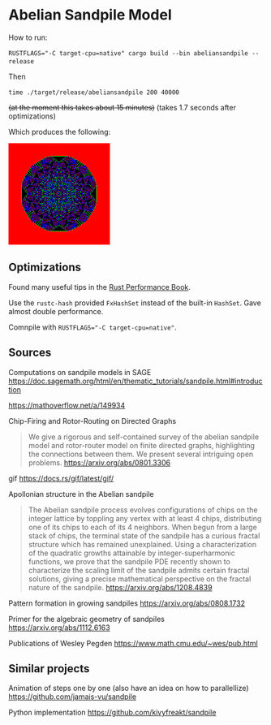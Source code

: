 # Abelian Sandpile Model

How to run:

```shell
RUSTFLAGS="-C target-cpu=native" cargo build --bin abeliansandpile --release
```

Then 
```shell
time ./target/release/abeliansandpile 200 40000 
```

~~(at the moment this takes about 15 minutes)~~ (takes 1.7 seconds after optimizations)

Which produces the following:

![200x200 40000 sand particles.](./test.png)

## Optimizations

Found many useful tips in the [Rust Performance Book](https://nnethercote.github.io/perf-book/title-page.html).

Use the `rustc-hash` provided `FxHashSet` instead of the built-in `HashSet`. Gave almost double performance.

Comnpile with `RUSTFLAGS="-C target-cpu=native"`.

## Sources 

Computations on sandpile models in SAGE
https://doc.sagemath.org/html/en/thematic_tutorials/sandpile.html#introduction

https://mathoverflow.net/a/149934

Chip-Firing and Rotor-Routing on Directed Graphs
> We give a rigorous and self-contained survey of the abelian sandpile model and rotor-router model on finite directed graphs, highlighting the connections between them. We present several intriguing open problems.
https://arxiv.org/abs/0801.3306

gif https://docs.rs/gif/latest/gif/

Apollonian structure in the Abelian sandpile
> The Abelian sandpile process evolves configurations of chips on the integer lattice by toppling any vertex with at least 4 chips, distributing one of its chips to each of its 4 neighbors. When begun from a large stack of chips, the terminal state of the sandpile has a curious fractal structure which has remained unexplained. Using a characterization of the quadratic growths attainable by integer-superharmonic functions, we prove that the sandpile PDE recently shown to characterize the scaling limit of the sandpile admits certain fractal solutions, giving a precise mathematical perspective on the fractal nature of the sandpile.
https://arxiv.org/abs/1208.4839


Pattern formation in growing sandpiles
https://arxiv.org/abs/0808.1732

Primer for the algebraic geometry of sandpiles
https://arxiv.org/abs/1112.6163

Publications of Wesley Pegden
https://www.math.cmu.edu/~wes/pub.html

## Similar projects 

Animation of steps one by one (also have an idea on how to parallellize)
https://github.com/jamais-vu/sandpile

Python implementation
https://github.com/kivyfreakt/sandpile
